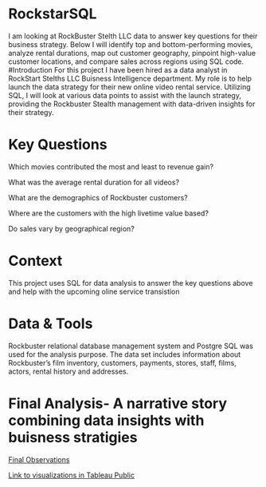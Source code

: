# RockstarSQL
I am looking at RockBuster Stelth LLC data to answer key questions for their business strategy. Below I will identify top and bottom-performing movies, analyze rental durations, map out customer geography, pinpoint high-value customer locations, and compare sales across regions using SQL code.
#Introduction
For this project I have been hired as a data analyst in RockStart Stelths LLC Buisness Intelligence department. 
My role is to help launch the data strategy for their new online video rental service. Utilizing SQL, I will look at various data points to assist with the launch strategy, providing the Rockbuster Stealth management with data-driven insights for their strategy.
# Key Questions
Which movies contributed the most and least to revenue gain?

What was the average rental duration for all videos?

What are the demographics of Rockbuster customers?

Where are the customers with the high livetime value based?

Do sales vary by geographical region?

# Context
This project uses SQL for data analysis to answer the key questions above and help with the upcoming oline service transistion

# Data & Tools

Rockbuster relational database management system and Postgre SQL was used for the analysis purpose. The data set includes information about Rockbuster’s film inventory, customers, payments, stores, staff, films, actors, rental history and addresses.





# Final Analysis- A narrative story combining data insights with buisness stratigies

[Final Observations](https://docs.google.com/presentation/d/1EEQKyQ62TvMfREKMP_WkNnnmRkNKa7FjT184IJBNnug/edit#slide=id.p) 

[Link to visualizations in Tableau Public](https://public.tableau.com/app/profile/ken.whitney/viz/RockbusterLLCGraphs/Sheet6)







